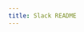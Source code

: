 ```yaml
---
title: Slack README
---
```


<script>window.location.href = 'https://docs.google.com/document/d/1p3IdT8TtXVag4jwPrr5JvaHyWdxPvpN_-lu9HQYXRFY/edit'</script>
